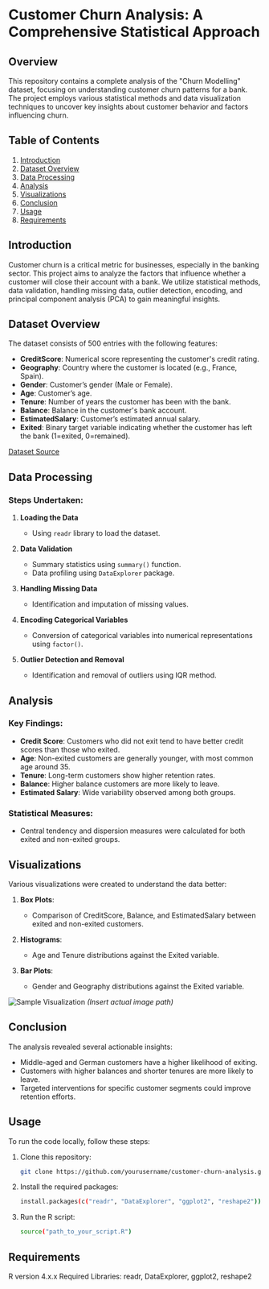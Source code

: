 # Customer Churn Analysis: A Comprehensive Statistical Approach

## Overview

This repository contains a complete analysis of the "Churn Modelling" dataset, focusing on understanding customer churn patterns for a bank. The project employs various statistical methods and data visualization techniques to uncover key insights about customer behavior and factors influencing churn.

## Table of Contents

1. [Introduction](#introduction)
2. [Dataset Overview](#dataset-overview)
3. [Data Processing](#data-processing)
4. [Analysis](#analysis)
5. [Visualizations](#visualizations)
6. [Conclusion](#conclusion)
7. [Usage](#usage)
8. [Requirements](#requirements)

## Introduction

Customer churn is a critical metric for businesses, especially in the banking sector. This project aims to analyze the factors that influence whether a customer will close their account with a bank. We utilize statistical methods, data validation, handling missing data, outlier detection, encoding, and principal component analysis (PCA) to gain meaningful insights.

## Dataset Overview

The dataset consists of 500 entries with the following features:
- **CreditScore**: Numerical score representing the customer's credit rating.
- **Geography**: Country where the customer is located (e.g., France, Spain).
- **Gender**: Customer’s gender (Male or Female).
- **Age**: Customer’s age.
- **Tenure**: Number of years the customer has been with the bank.
- **Balance**: Balance in the customer's bank account.
- **EstimatedSalary**: Customer’s estimated annual salary.
- **Exited**: Binary target variable indicating whether the customer has left the bank (1=exited, 0=remained).

[Dataset Source](https://www.kaggle.com/datasets/shrutimechlearn/churn-modelling/data)

## Data Processing

### Steps Undertaken:
1. **Loading the Data**
   - Using `readr` library to load the dataset.
   
2. **Data Validation**
   - Summary statistics using `summary()` function.
   - Data profiling using `DataExplorer` package.

3. **Handling Missing Data**
   - Identification and imputation of missing values.

4. **Encoding Categorical Variables**
   - Conversion of categorical variables into numerical representations using `factor()`.

5. **Outlier Detection and Removal**
   - Identification and removal of outliers using IQR method.

## Analysis

### Key Findings:
- **Credit Score**: Customers who did not exit tend to have better credit scores than those who exited.
- **Age**: Non-exited customers are generally younger, with most common age around 35.
- **Tenure**: Long-term customers show higher retention rates.
- **Balance**: Higher balance customers are more likely to leave.
- **Estimated Salary**: Wide variability observed among both groups.

### Statistical Measures:
- Central tendency and dispersion measures were calculated for both exited and non-exited groups.

## Visualizations

Various visualizations were created to understand the data better:

1. **Box Plots**:
   - Comparison of CreditScore, Balance, and EstimatedSalary between exited and non-exited customers.
   
2. **Histograms**:
   - Age and Tenure distributions against the Exited variable.
   
3. **Bar Plots**:
   - Gender and Geography distributions against the Exited variable.

![Sample Visualization](path_to_image.png) *(Insert actual image path)*

## Conclusion

The analysis revealed several actionable insights:
- Middle-aged and German customers have a higher likelihood of exiting.
- Customers with higher balances and shorter tenures are more likely to leave.
- Targeted interventions for specific customer segments could improve retention efforts.

## Usage

To run the code locally, follow these steps:

1. Clone this repository:
   ```bash
   git clone https://github.com/yourusername/customer-churn-analysis.git

2. Install the required packages:
   ```bash
   install.packages(c("readr", "DataExplorer", "ggplot2", "reshape2"))

3. Run the R script:
   ```bash
   source("path_to_your_script.R")

## Requirements
R version 4.x.x
Required Libraries: readr, DataExplorer, ggplot2, reshape2
